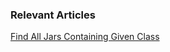 ### Relevant Articles

[Find All Jars Containing Given Class](https://baeldung.com/find-all-jars-containing-given-class/)